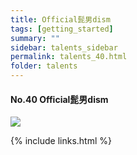 ```yaml
---
title: Official髭男dism
tags: [getting_started]
summary: ""
sidebar: talents_sidebar
permalink: talents_40.html
folder: talents
---
```



#### No.40 Official髭男dism

![](https://yt3.ggpht.com/ytc/AKedOLSnU6SiJooMecPRP6XT7utSMMb-swf6VlMsF-cEZA=s176-c-k-c0x00ffffff-no-rj)








{% include links.html %}
